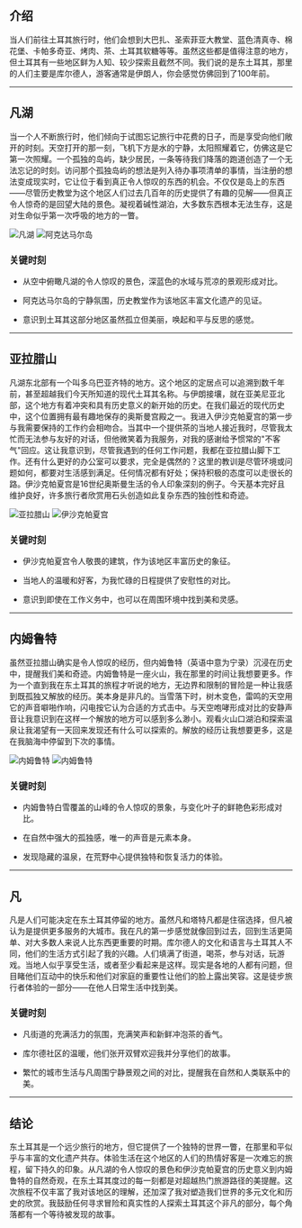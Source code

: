 ## 介绍

当人们前往土耳其旅行时，他们会想到大巴扎、圣索菲亚大教堂、蓝色清真寺、棉花堡、卡帕多奇亚、烤肉、茶、土耳其软糖等等。虽然这些都是值得注意的地方，但土耳其有一些地区鲜为人知、较少探索且截然不同。我们说的是东土耳其，那里的人们主要是库尔德人，游客通常是伊朗人，你会感觉仿佛回到了100年前。

---

## 凡湖

当一个人不断旅行时，他们倾向于试图忘记旅行中花费的日子，而是享受向他们敞开的时刻。天空打开的那一刻，飞机下方是水的宁静，太阳照耀着它，仿佛这是它第一次照耀。一个孤独的岛屿，缺少居民，一条等待我们降落的跑道创造了一个无法忘记的时刻。访问那个孤独岛屿的想法是列入待办事项清单的事情，当注册的想法变成现实时，它让位于看到真正令人惊叹的东西的机会。不仅仅是岛上的东西——尽管历史教堂为这个地区人们过去几百年的历史提供了有趣的见解——但真正令人惊奇的是回望大陆的景色。凝视着碱性湖泊，大多数东西根本无法生存，这是对生命似乎第一次呼吸的地方的一瞥。

![凡湖](https://twotrekkers.nyc3.cdn.digitaloceanspaces.com/media/multipart-uploads/Van2.svg)  ![阿克达马尔岛](https://twotrekkers.nyc3.cdn.digitaloceanspaces.com/media/multipart-uploads/Van5.svg)

### 关键时刻

- 从空中俯瞰凡湖的令人惊叹的景色，深蓝色的水域与荒凉的景观形成对比。

- 阿克达马尔岛的宁静氛围，历史教堂作为该地区丰富文化遗产的见证。

- 意识到土耳其这部分地区虽然孤立但美丽，唤起和平与反思的感觉。

---

## 亚拉腊山

凡湖东北部有一个叫多乌巴亚齐特的地方。这个地区的定居点可以追溯到数千年前，甚至超越我们今天所知道的现代土耳其名称。与伊朗接壤，就在亚美尼亚北部，这个地方有着冲突和具有历史意义的新开始的历史。在我们最近的现代历史中，这个位置拥有最有趣地保存的奥斯曼宫殿之一。我进入伊沙克帕夏宫的第一步与我需要保持的工作约会相吻合。当其中一个提供茶的当地人接近我时，尽管我太忙而无法参与友好的对话，但他微笑着为我服务，对我的感谢给予惯常的"不客气"回应。这让我意识到，尽管我遇到的任何工作问题，我都在亚拉腊山脚下工作。还有什么更好的办公室可以要求，完全是偶然的？这里的教训是尽管环境或问题如何，都要对生活感到满足。任何情况都有好处；保持积极的态度可以走很长的路。伊沙克帕夏宫是16世纪奥斯曼生活的令人印象深刻的例子。今天基本完好且维护良好，许多旅行者欣赏用石头创造如此复杂东西的独创性和奇迹。

![亚拉腊山](https://twotrekkers.nyc3.cdn.digitaloceanspaces.com/media/multipart-uploads/Van8.svg)  ![伊沙克帕夏宫](https://twotrekkers.nyc3.cdn.digitaloceanspaces.com/media/multipart-uploads/Van1.svg)

### 关键时刻

- 伊沙克帕夏宫令人敬畏的建筑，作为该地区丰富历史的象征。

- 当地人的温暖和好客，为我忙碌的日程提供了安慰性的对比。

- 意识到即使在工作义务中，也可以在周围环境中找到美和灵感。

---

## 内姆鲁特

虽然亚拉腊山确实是令人惊叹的经历，但内姆鲁特（英语中意为宁录）沉浸在历史中，提醒我们美和奇迹。内姆鲁特是一座火山，我在那里的时间让我想要更多。作为一个直到我在东土耳其的旅程才听说的地方，无边界和限制的冒险是一种让我感到既孤独又解放的经历。美本身是非凡的。当雪落下时，树木变色，雷鸣的天空用它的声音噼啪作响，闪电按它认为合适的方式击中。与天空咆哮形成对比的安静声音让我意识到在这样一个解放的地方可以感到多么渺小。观看火山口湖泊和探索温泉让我渴望有一天回来发现还有什么可以探索的。解放的经历让我想要更多，这是在我脑海中停留到下次的事情。

![内姆鲁特](https://twotrekkers.nyc3.cdn.digitaloceanspaces.com/media/multipart-uploads/Van9.svg)  ![内姆鲁特](https://twotrekkers.nyc3.cdn.digitaloceanspaces.com/media/multipart-uploads/Van10.svg)

### 关键时刻

- 内姆鲁特白雪覆盖的山峰的令人惊叹的景象，与变化叶子的鲜艳色彩形成对比。

- 在自然中强大的孤独感，唯一的声音是元素本身。

- 发现隐藏的温泉，在荒野中心提供独特和恢复活力的体验。

---

## 凡

凡是人们可能决定在东土耳其停留的地方。虽然凡和塔特凡都是住宿选择，但凡被认为是提供更多服务的大城市。我在凡的第一步感觉就像回到过去，回到生活更简单、对大多数人来说人比东西更重要的时期。库尔德人的文化和语言与土耳其人不同，他们的生活方式引起了我的兴趣。人们填满了街道，喝茶，参与对话，玩游戏。当地人似乎享受生活，或者至少看起来是这样。现实是各地的人都有问题，但目睹他们互动中的快乐和他们对家庭的重要性让他们的脸上露出笑容。这是徒步旅行者体验的一部分——在他人日常生活中找到美。

### 关键时刻

- 凡街道的充满活力的氛围，充满笑声和新鲜冲泡茶的香气。

- 库尔德社区的温暖，他们张开双臂欢迎我并分享他们的故事。

- 繁忙的城市生活与凡周围宁静景观之间的对比，提醒我在自然和人类联系中的美。

---

## 结论

东土耳其是一个远少旅行的地方，但它提供了一个独特的世界一瞥，在那里和平似乎与丰富的文化遗产共存。体验生活在这个地区的人们的热情好客是一次难忘的旅程，留下持久的印象。从凡湖的令人惊叹的景色和伊沙克帕夏宫的历史意义到内姆鲁特的自然奇观，在东土耳其度过的每一刻都是对超越热门旅游路径的美提醒。这次旅程不仅丰富了我对该地区的理解，还加深了我对塑造我们世界的多元文化和历史的欣赏。我鼓励任何寻求冒险和真实性的人探索土耳其这个非凡的部分，每个角落都有一个等待被发现的故事。
